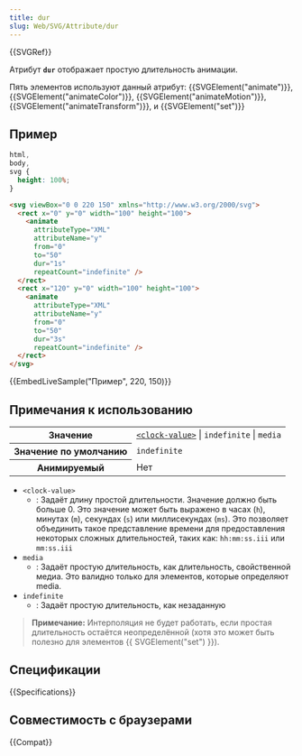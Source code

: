 ```yaml
---
title: dur
slug: Web/SVG/Attribute/dur
---
```


{{SVGRef}}

Атрибут **`dur`** отображает простую длительность анимации.

Пять элементов используют данный атрибут: {{SVGElement("animate")}}, {{SVGElement("animateColor")}}, {{SVGElement("animateMotion")}}, {{SVGElement("animateTransform")}}, и {{SVGElement("set")}}

## Пример

```css hidden
html,
body,
svg {
  height: 100%;
}
```

```html
<svg viewBox="0 0 220 150" xmlns="http://www.w3.org/2000/svg">
  <rect x="0" y="0" width="100" height="100">
    <animate
      attributeType="XML"
      attributeName="y"
      from="0"
      to="50"
      dur="1s"
      repeatCount="indefinite" />
  </rect>
  <rect x="120" y="0" width="100" height="100">
    <animate
      attributeType="XML"
      attributeName="y"
      from="0"
      to="50"
      dur="3s"
      repeatCount="indefinite" />
  </rect>
</svg>
```

{{EmbedLiveSample("Пример", 220, 150)}}

## Примечания к использованию

<table class="properties">
  <tbody>
    <tr>
      <th scope="row">Значение</th>
      <td>
        <code
          ><a
            href="/ru/SVG/Content_type#Clock-value"
            title="en/SVG/Content_type#Clock-value"
            >&#x3C;clock-value></a
          ></code
        >
        | <code>indefinite</code> | <code>media</code>
      </td>
    </tr>
    <tr>
      <th scope="row">Значение по умолчанию</th>
      <td><code>indefinite</code></td>
    </tr>
    <tr>
      <th scope="row">Анимируемый</th>
      <td>Нет</td>
    </tr>
  </tbody>
</table>

- `<clock-value>`
  - : Задаёт длину простой длительности. Значение должно быть больше 0. Это значение может быть выражено в часах (`h`), минутах (`m`), секундах (`s`) или миллисекундах (`ms`). Это позволяет объединить такое представление времени для предоставления некоторых сложных длительностей, таких как: `hh:mm:ss.iii` или `mm:ss.iii`
- `media`
  - : Задаёт простую длительность, как длительность, свойственной медиа. Это валидно только для элементов, которые определяют media.
- `indefinite`
  - : Задаёт простую длительность, как незаданную

> **Примечание:** Интерполяция не будет работать, если простая длительность остаётся неопределённой (хотя это может быть полезно для элементов {{ SVGElement("set") }}).

## Спецификации

{{Specifications}}

## Совместимость с браузерами

{{Compat}}
